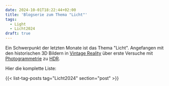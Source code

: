 ```yaml
---
date: 2024-10-01T18:22:44+02:00
title: 'Blogserie zum Thema "Licht"'
tags:
  - Light
  - Licht2024
draft: true
---
```


Ein Schwerpunkt der letzten Monate ist das Thema "Licht". Angefangen mit den historischen 3D Bildern in [Vintage Reality](https://vintagereality.projektemacher.org/) über erste Versuche mit [Photogrammetrie](/post/3d-models/) zu [HDR](/post/ultrahdr/).
<!--more-->
Hier die komplette Liste:

{{< list-tag-posts tag="Licht2024" section="post" >}}
